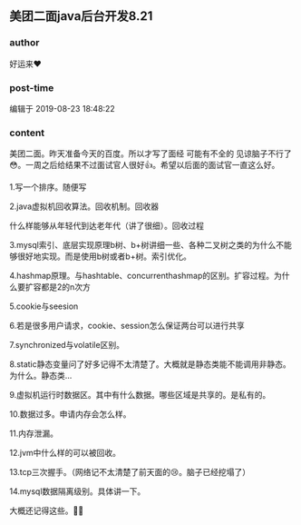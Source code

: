 ## 美团二面java后台开发8.21
### author 
好运来❤️
### post-time 

编辑于  2019-08-23 18:48:22
### content 
<div class="post-topic-des nc-post-content">
 <p>
  美团二面。昨天准备今天的百度。所以才写了面经 可能有不全的 见谅脑子不行了 😳。一周之后给结果不过面试官人很好👍。希望以后面的面试官一直这么好。
 </p>
 <p>
  1.写一个排序。随便写
 </p>
 <p>
  2.java虚拟机回收算法。回收机制。回收器
 </p>
 <p>
  什么样能够从年轻代到达老年代（讲了很细）。回收过程
 </p>
 <p>
  3.mysql索引、底层实现原理b树、b+树讲细一些、各种二叉树之类的为什么不能够很好地实现。而是使用b树或者b+树。索引优化。
 </p>
 <p>
  4.hashmap原理。与hashtable、concurrenthashmap的区别。扩容过程。为什么要扩容都是2的n次方
 </p>
 <p>
  5.cookie与seesion
 </p>
 <p>
  6.若是很多用户请求，cookie、session怎么保证两台可以进行共享
 </p>
 <p>
  7.synchronized与volatile区别。
 </p>
 <p>
  8.static静态变量问了好多记得不太清楚了。大概就是静态类能不能调用非静态。为什么。静态类...
 </p>
 <p>
  9.虚拟机运行时数据区。其中有什么数据。哪些区域是共享的。是私有的。
 </p>
 <p>
  10.数据过多。申请内存会怎么样。
 </p>
 <p>
  11.内存泄漏。
 </p>
 <p>
  12.jvm中什么样的可以被回收。
 </p>
 <p>
  13.tcp三次握手。（网络记不太清楚了前天面的😢。脑子已经挖塌了）
 </p>
 <p>
  14.mysql数据隔离级别。具体讲一下。
 </p>
 <p>
  大概还记得这些。🤦‍♀️
 </p>
</div>
